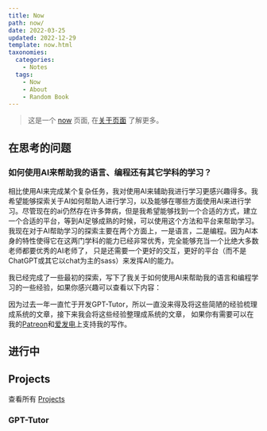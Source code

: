 ```yaml
---
title: Now
path: now/
date: 2022-03-25
updated: 2022-12-29
template: now.html
taxonomies:
  categories:
    - Notes
  tags:
    - Now
    - About
    - Random Book
---
```


> 这是一个 [now](https://nownownow.com/about) 页面, 在[关于页面](/content/pages/about.md)
> 了解更多。

<!-- more -->

## 在思考的问题

### 如何使用AI来帮助我的语言、编程还有其它学科的学习？

相比使用AI来完成某个复杂任务，我对使用AI来辅助我进行学习更感兴趣得多。我希望能够探索关于AI如何帮助人进行学习，以及能够在哪些方面使用AI来进行学习。尽管现在的ai仍然存在许多弊病，但是我希望能够找到一个合适的方式，建立一个合适的平台，等到AI足够成熟的时候，可以使用这个方法和平台来帮助学习。我现在对于AI帮助学习的探索主要在两个方面上，一是语言，二是编程。因为AI本身的特性使得它在这两门学科的能力已经非常优秀，完全能够充当一个比绝大多数老师都要优秀的AI老师了， 只是还需要一个更好的交互，更好的平台（而不是ChatGPT或其它以chat为主的sass）来发挥AI的能力。

我已经完成了一些最初的探索，写下了我关于如何使用AI来帮助我的语言和编程学习的一些经验，如果你感兴趣可以查看以下内容：



因为过去一年一直忙于开发GPT-Tutor，所以一直没来得及将这些简陋的经验梳理成系统的文章，接下来我会将这些经验整理成系统的文章， 如果你有需要可以在我的[Patreon](https://www.patreon.com/gpttutor)和[爱发电](https://afdian.net/@gpttutor)上支持我的写作。





## 进行中



## Projects

查看所有 [Projects](/content/projects.md)

### GPT-Tutor
